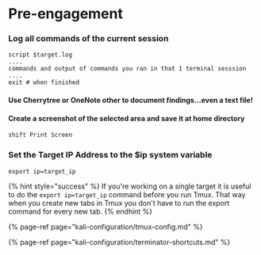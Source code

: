 # Pre-engagement

### Log all commands of the current session

```text
script $target.log
....
commands and output of commands you ran in that 1 terminal sesssion
....
exit # when finished
```

#### Use Cherrytree or OneNote other to document findings...even a text file!

#### Create a screenshot of the selected area and save it at home directory

```text
shift Print Screen
```

### Set the Target IP Address to the $ip system variable

```text
export ip=target_ip
```

{% hint style="success" %}
If you're working on a single target it is useful to do the `export ip=target_ip` command before you run Tmux. That way when you create new tabs in Tmux you don't have to run the export command for every new tab.
{% endhint %}

{% page-ref page="kali-configuration/tmux-config.md" %}

{% page-ref page="kali-configuration/terminator-shortcuts.md" %}

